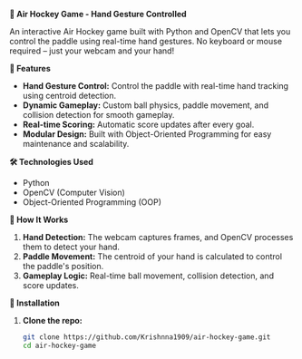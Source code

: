 **🏒 Air Hockey Game - Hand Gesture Controlled**

An interactive Air Hockey game built with Python and OpenCV that lets you control the paddle using real-time hand gestures. No keyboard or mouse required – just your webcam and your hand!

**🚀 Features**
- **Hand Gesture Control:** Control the paddle with real-time hand tracking using centroid detection.
- **Dynamic Gameplay:** Custom ball physics, paddle movement, and collision detection for smooth gameplay.
- **Real-time Scoring:** Automatic score updates after every goal.
- **Modular Design:** Built with Object-Oriented Programming for easy maintenance and scalability.

**🛠️ Technologies Used**
- Python
- OpenCV (Computer Vision)
- Object-Oriented Programming (OOP)

**📸 How It Works**
1. **Hand Detection:** The webcam captures frames, and OpenCV processes them to detect your hand.
2. **Paddle Movement:** The centroid of your hand is calculated to control the paddle's position.
3. **Gameplay Logic:** Real-time ball movement, collision detection, and score updates.

**🔧 Installation**
1. **Clone the repo:**
   ```bash
   git clone https://github.com/Krishnna1909/air-hockey-game.git
   cd air-hockey-game
